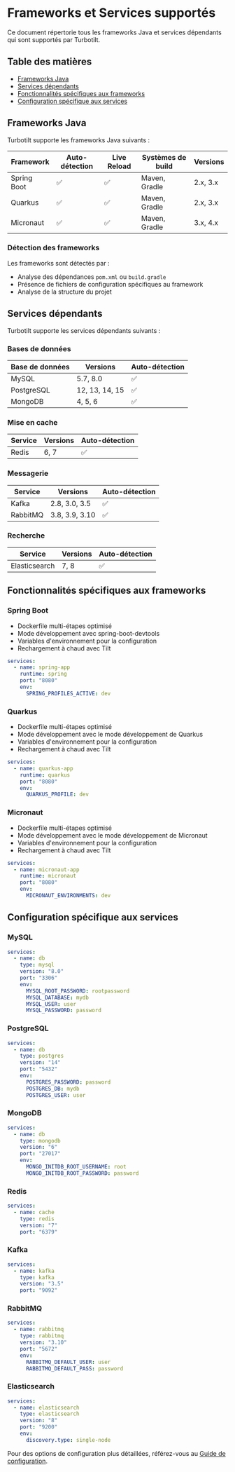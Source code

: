 # Frameworks et Services supportés

Ce document répertorie tous les frameworks Java et services dépendants qui sont supportés par Turbotilt.

## Table des matières

- [Frameworks Java](#frameworks-java)
- [Services dépendants](#services-dépendants)
- [Fonctionnalités spécifiques aux frameworks](#fonctionnalités-spécifiques-aux-frameworks)
- [Configuration spécifique aux services](#configuration-spécifique-aux-services)

## Frameworks Java

Turbotilt supporte les frameworks Java suivants :

| Framework | Auto-détection | Live Reload | Systèmes de build | Versions |
|-----------|----------------|-------------|-------------------|----------|
| Spring Boot | ✅ | ✅ | Maven, Gradle | 2.x, 3.x |
| Quarkus | ✅ | ✅ | Maven, Gradle | 2.x, 3.x |
| Micronaut | ✅ | ✅ | Maven, Gradle | 3.x, 4.x |

### Détection des frameworks

Les frameworks sont détectés par :
- Analyse des dépendances `pom.xml` ou `build.gradle`
- Présence de fichiers de configuration spécifiques au framework
- Analyse de la structure du projet

## Services dépendants

Turbotilt supporte les services dépendants suivants :

### Bases de données

| Base de données | Versions | Auto-détection |
|----------------|----------|----------------|
| MySQL | 5.7, 8.0 | ✅ |
| PostgreSQL | 12, 13, 14, 15 | ✅ |
| MongoDB | 4, 5, 6 | ✅ |

### Mise en cache

| Service | Versions | Auto-détection |
|---------|----------|----------------|
| Redis | 6, 7 | ✅ |

### Messagerie

| Service | Versions | Auto-détection |
|---------|----------|----------------|
| Kafka | 2.8, 3.0, 3.5 | ✅ |
| RabbitMQ | 3.8, 3.9, 3.10 | ✅ |

### Recherche

| Service | Versions | Auto-détection |
|---------|----------|----------------|
| Elasticsearch | 7, 8 | ✅ |

## Fonctionnalités spécifiques aux frameworks

### Spring Boot

- Dockerfile multi-étapes optimisé
- Mode développement avec spring-boot-devtools
- Variables d'environnement pour la configuration
- Rechargement à chaud avec Tilt

```yaml
services:
  - name: spring-app
    runtime: spring
    port: "8080"
    env:
      SPRING_PROFILES_ACTIVE: dev
```

### Quarkus

- Dockerfile multi-étapes optimisé
- Mode développement avec le mode développement de Quarkus
- Variables d'environnement pour la configuration
- Rechargement à chaud avec Tilt

```yaml
services:
  - name: quarkus-app
    runtime: quarkus
    port: "8080"
    env:
      QUARKUS_PROFILE: dev
```

### Micronaut

- Dockerfile multi-étapes optimisé
- Mode développement avec le mode développement de Micronaut
- Variables d'environnement pour la configuration
- Rechargement à chaud avec Tilt

```yaml
services:
  - name: micronaut-app
    runtime: micronaut
    port: "8080"
    env:
      MICRONAUT_ENVIRONMENTS: dev
```

## Configuration spécifique aux services

### MySQL

```yaml
services:
  - name: db
    type: mysql
    version: "8.0"
    port: "3306"
    env:
      MYSQL_ROOT_PASSWORD: rootpassword
      MYSQL_DATABASE: mydb
      MYSQL_USER: user
      MYSQL_PASSWORD: password
```

### PostgreSQL

```yaml
services:
  - name: db
    type: postgres
    version: "14"
    port: "5432"
    env:
      POSTGRES_PASSWORD: password
      POSTGRES_DB: mydb
      POSTGRES_USER: user
```

### MongoDB

```yaml
services:
  - name: db
    type: mongodb
    version: "6"
    port: "27017"
    env:
      MONGO_INITDB_ROOT_USERNAME: root
      MONGO_INITDB_ROOT_PASSWORD: password
```

### Redis

```yaml
services:
  - name: cache
    type: redis
    version: "7"
    port: "6379"
```

### Kafka

```yaml
services:
  - name: kafka
    type: kafka
    version: "3.5"
    port: "9092"
```

### RabbitMQ

```yaml
services:
  - name: rabbitmq
    type: rabbitmq
    version: "3.10"
    port: "5672"
    env:
      RABBITMQ_DEFAULT_USER: user
      RABBITMQ_DEFAULT_PASS: password
```

### Elasticsearch

```yaml
services:
  - name: elasticsearch
    type: elasticsearch
    version: "8"
    port: "9200"
    env:
      discovery.type: single-node
```

Pour des options de configuration plus détaillées, référez-vous au [Guide de configuration](./configuration.fr.md).
